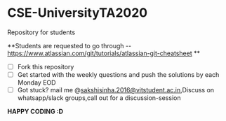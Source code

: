 # CSE-UniversityTA2020
Repository for students

**Students are requested to go through --https://www.atlassian.com/git/tutorials/atlassian-git-cheatsheet  **

- [ ] Fork this repository
- [ ] Get started with the weekly questions and push the solutions by each Monday EOD
- [ ] Got stuck? mail me @sakshisinha.2016@vitstudent.ac.in,Discuss on whatsapp/slack groups,call out for a discussion-session

**HAPPY CODING :D**

